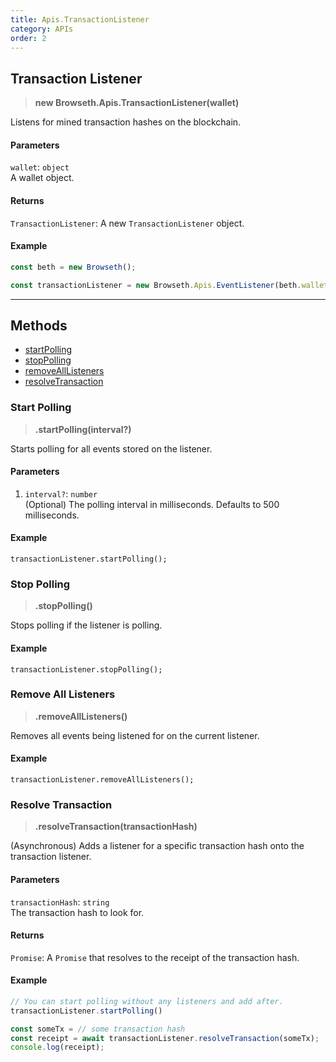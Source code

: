```yaml
---
title: Apis.TransactionListener
category: APIs
order: 2
---
```


## Transaction Listener

> **new Browseth.Apis.TransactionListener(wallet)**

Listens for mined transaction hashes on the blockchain.

#### Parameters

`wallet`: `object`<br>
A wallet object.

#### Returns

`TransactionListener`: A new `TransactionListener` object.

#### Example

```javascript
const beth = new Browseth();

const transactionListener = new Browseth.Apis.EventListener(beth.wallet);
```

<hr>

## Methods

- [startPolling](#start-polling)
- [stopPolling](#stop-polling)
- [removeAllListeners](#remove-all-listeners)
- [resolveTransaction](#resolve-transaction)

### Start Polling

> **.startPolling(interval?)**

Starts polling for all events stored on the listener.

#### Parameters

1. `interval?`: `number`<br>
(Optional) The polling interval in milliseconds. Defaults to 500 milliseconds.

#### Example

`transactionListener.startPolling();`

### Stop Polling

> **.stopPolling()**

Stops polling if the listener is polling.

#### Example

`transactionListener.stopPolling();`

### Remove All Listeners

> **.removeAllListeners()**

Removes all events being listened for on the current listener.

#### Example

`transactionListener.removeAllListeners();`

### Resolve Transaction

> **.resolveTransaction(transactionHash)**

(Asynchronous) Adds a listener for a specific transaction hash onto the transaction listener.

#### Parameters

`transactionHash`: `string`<br>
The transaction hash to look for.

#### Returns
`Promise`: A `Promise` that resolves to the receipt of the transaction hash.

#### Example

```javascript
// You can start polling without any listeners and add after.
transactionListener.startPolling()

const someTx = // some transaction hash
const receipt = await transactionListener.resolveTransaction(someTx);
console.log(receipt);
```
